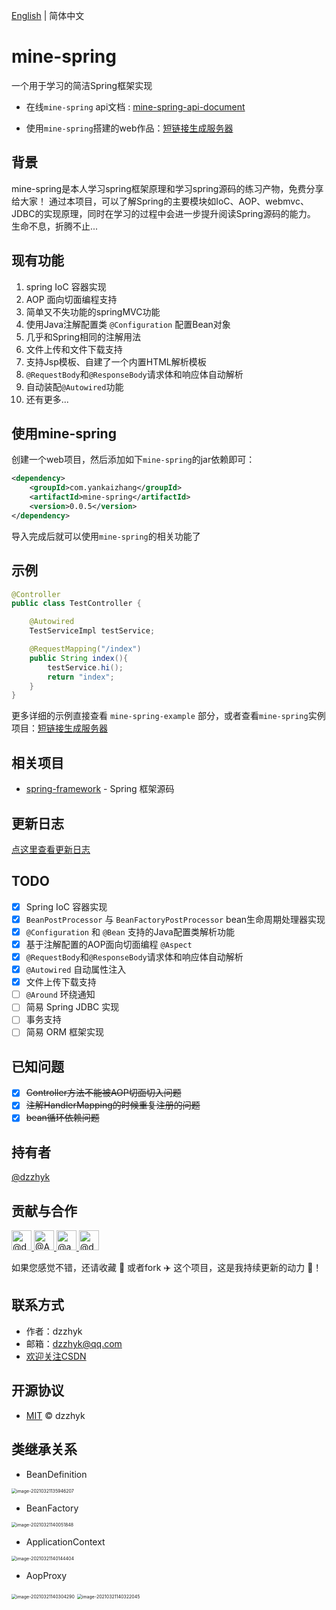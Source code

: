 [English](./README.md) | 简体中文

# mine-spring

一个用于学习的简洁Spring框架实现

- 在线`mine-spring` api文档 : [mine-spring-api-document](http://mine-spring-api.yankaizhang.com/)

- 使用`mine-spring`搭建的web作品：[短链接生成服务器](https://github.com/dzzhyk/short-link-server)

## 背景

mine-spring是本人学习spring框架原理和学习spring源码的练习产物，免费分享给大家！
通过本项目，可以了解Spring的主要模块如IoC、AOP、webmvc、JDBC的实现原理，同时在学习的过程中会进一步提升阅读Spring源码的能力。    
生命不息，折腾不止...

## 现有功能

1. spring IoC 容器实现
2. AOP 面向切面编程支持
3. 简单又不失功能的springMVC功能
4. 使用Java注解配置类 `@Configuration` 配置Bean对象
5. 几乎和Spring相同的注解用法
6. 文件上传和文件下载支持
7. 支持Jsp模板、自建了一个内置HTML解析模板
8. `@RequestBody`和`@ResponseBody`请求体和响应体自动解析
9. 自动装配`@Autowired`功能
10. 还有更多...

## 使用mine-spring

创建一个web项目，然后添加如下`mine-spring`的jar依赖即可：

```xml
<dependency>
    <groupId>com.yankaizhang</groupId>
    <artifactId>mine-spring</artifactId>
    <version>0.0.5</version>
</dependency>
```

导入完成后就可以使用`mine-spring`的相关功能了


## 示例

```java
@Controller
public class TestController {

    @Autowired
    TestServiceImpl testService;

    @RequestMapping("/index")
    public String index(){
        testService.hi();
        return "index";
    }
}
```
更多详细的示例直接查看 `mine-spring-example` 部分，或者查看`mine-spring`实例项目：[短链接生成服务器](https://github.com/dzzhyk/short-link-server)

## 相关项目

- [spring-framework](https://github.com/spring-projects/spring-framework) - Spring 框架源码

## 更新日志
[点这里查看更新日志](./UPDATE.md)

## TODO

- [x] Spring IoC 容器实现
- [x] `BeanPostProcessor` 与 `BeanFactoryPostProcessor` bean生命周期处理器实现
- [x] `@Configuration` 和 `@Bean` 支持的Java配置类解析功能
- [x] 基于注解配置的AOP面向切面编程 `@Aspect`
- [x] `@RequestBody`和`@ResponseBody`请求体和响应体自动解析
- [x] `@Autowired` 自动属性注入
- [x] 文件上传下载支持
- [ ] `@Around` 环绕通知
- [ ] 简易 Spring JDBC 实现
- [ ] 事务支持
- [ ] 简易 ORM 框架实现

## 已知问题

- [x] ~~Controller方法不能被AOP切面切入问题~~
- [x] ~~注解HandlerMapping的时候重复注册的问题~~
- [x] ~~bean循环依赖问题~~

## 持有者

[@dzzhyk](https://github.com/dzzhyk)

## 贡献与合作

<a href="https://github.com/dzzhyk">
    <img class="d-block avatar-user" src="https://avatars0.githubusercontent.com/u/36625372?s=64&amp;v=4" width="32" height="32" alt="@dzzhyk">
</a>
<a href="https://github.com/Amber-coder">
      <img class="d-block avatar-user" src="https://avatars0.githubusercontent.com/u/54784449?s=64&amp;v=4" width="32" height="32" alt="@Amber-coder">
</a>
<a href="https://github.com/adiaoer">
      <img class="d-block avatar-user" src="https://avatars1.githubusercontent.com/u/30997087?s=64&amp;v=4" width="32" height="32" alt="@adiaoer">
</a>
<a href="https://github.com/daydreamofscience">
      <img class="d-block avatar-user" src="https://avatars3.githubusercontent.com/u/73294057?s=64&amp;v=4" width="32" height="32" alt="@daydreamofscience">
</a>

如果您感觉不错，还请收藏 🌟 或者fork ✈️ 这个项目，这是我持续更新的动力 💪！

## 联系方式

- 作者：dzzhyk
- 邮箱：dzzhyk@qq.com
- [欢迎关注CSDN](https://dzzhyk.blog.csdn.net/)

## 开源协议

- [MIT](./LICENSE) © dzzhyk


## 类继承关系

- BeanDefinition

<img src="https://gitee.com/dzzhyk/markdown-pics/raw/master/image-20210321135946207.png" alt="image-20210321135946207" style="zoom:50%;" />


- BeanFactory

<img src="https://gitee.com/dzzhyk/markdown-pics/raw/master/image-20210321140051848.png" alt="image-20210321140051848" style="zoom:50%;" />


- ApplicationContext

<img src="https://gitee.com/dzzhyk/markdown-pics/raw/master/image-20210321140144404.png" alt="image-20210321140144404" style="zoom:50%;" />


- AopProxy

<img src="https://gitee.com/dzzhyk/markdown-pics/raw/master/image-20210321140304290.png" alt="image-20210321140304290" style="zoom:50%;" />

<img src="https://gitee.com/dzzhyk/markdown-pics/raw/master/image-20210321140322045.png" alt="image-20210321140322045" style="zoom:50%;" />

